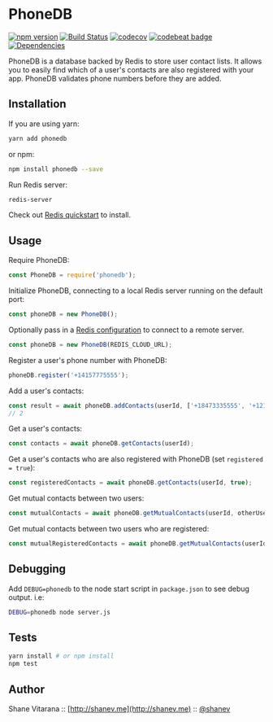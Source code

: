 # PhoneDB

[![npm version](https://badge.fury.io/js/phonedb.svg)](https://badge.fury.io/js/phonedb)
[![Build Status](https://travis-ci.org/shanev/phonedb.svg?branch=master)](https://travis-ci.org/shanev/phonedb)
[![codecov](https://codecov.io/gh/shanev/phonedb/branch/master/graph/badge.svg)](https://codecov.io/gh/shanev/phonedb)
[![codebeat badge](https://codebeat.co/badges/00b7379b-9daf-43a3-80c2-7887b88ed66d)](https://codebeat.co/projects/github-com-shanev-phonedb-master)
[![Dependencies](https://david-dm.org/shanev/phonedb.svg)](https://david-dm.org/shanev/phonedb)

PhoneDB is a database backed by Redis to store user contact lists. It allows you to easily find which of a user's contacts are also registered with your app. PhoneDB validates phone numbers before they are added.

## Installation

If you are using yarn:

```sh
yarn add phonedb
```

or npm:

```sh
npm install phonedb --save
```

Run Redis server:
```sh
redis-server
```
Check out [Redis quickstart](https://redis.io/topics/quickstart) to install.

## Usage

Require PhoneDB:
```js
const PhoneDB = require('phonedb');
```

Initialize PhoneDB, connecting to a local Redis server running on the default port:
```js
const phoneDB = new PhoneDB();
```

Optionally pass in a [Redis configuration](https://github.com/NodeRedis/node_redis#rediscreateclient) to connect to a remote server.
```js
const phoneDB = new PhoneDB(REDIS_CLOUD_URL);
```

Register a user's phone number with PhoneDB:
```js
phoneDB.register('+14157775555');
```

Add a user's contacts:
```js
const result = await phoneDB.addContacts(userId, ['+18473335555', '+12127775555']);
// 2
```

Get a user's contacts:
```js
const contacts = await phoneDB.getContacts(userId);
```

Get a user's contacts who are also registered with PhoneDB (set `registered = true`):
```js
const registeredContacts = await phoneDB.getContacts(userId, true);
```

Get mutual contacts between two users:
```js
const mutualContacts = await phoneDB.getMutualContacts(userId, otherUserId);
```

Get mutual contacts between two users who are registered:
```js
const mutualRegisteredContacts = await phoneDB.getMutualContacts(userId, otherUserId, true);
```

## Debugging

Add `DEBUG=phonedb` to the node start script in `package.json` to see debug output. i.e:

```sh
DEBUG=phonedb node server.js
```

## Tests

```sh
yarn install # or npm install
npm test
```

## Author

Shane Vitarana :: [http://shanev.me](http://shanev.me) :: [@shanev](https://twitter.com/shanev)
